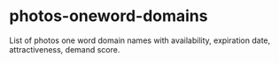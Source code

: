 # photos-oneword-domains
List of photos one word domain names with availability, expiration date, attractiveness, demand score.
